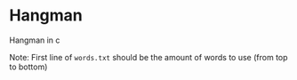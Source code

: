 # Hangman
 Hangman in c
 
Note:
First line of `words.txt` should be the amount of words to use (from top to bottom)
